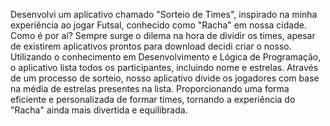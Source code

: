 Desenvolvi um aplicativo chamado "Sorteio de Times", inspirado na minha experiência ao jogar Futsal, conhecido como "Racha" em nossa cidade. Como é por aí? 
Sempre surge o dilema na hora de dividir os times, apesar de existirem aplicativos prontos para download decidi criar o nosso.
Utilizando o conhecimento em Desenvolvimento e Lógica de Programação, o aplicativo lista todos os participantes, incluindo nome e estrelas. 
Através de um processo de sorteio, nosso aplicativo divide os jogadores com base na média de estrelas presentes na lista.
Proporcionando uma forma eficiente e personalizada de formar times, tornando a experiência do "Racha" ainda mais divertida e equilibrada.
